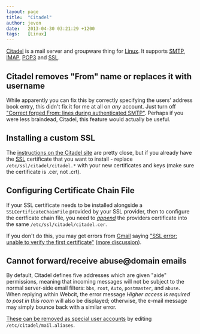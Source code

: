 ```yaml
---
layout: page
title:  "Citadel"
author: jevon
date:   2013-04-30 03:21:29 +1200
tags:   [Linux]
---
```


[Citadel](Citadel.md) is a mail server and groupware thing for [Linux](Linux.md). It supports [SMTP](smtp.md), [IMAP](imap.md), [POP3](pop3.md) and [SSL](ssl.md).

## Citadel removes "From" name or replaces it with username
While apparently you can fix this by correctly specifying the users' address book entry, this didn't fix it for me at all on _any_ account. Just turn off <a href="http://www.citadel.org/doku.php/faq:everydayuse:citadel_sends_my_mail_out_with_a_different_from_than_i_specified_in_my_email_client">"Correct forged From: lines during authenticated SMTP"</a>. Perhaps if you were less braindead, Citadel, this feature would actually be useful.

## Installing a custom SSL
The <a href="http://www.citadel.org/doku.php/faq:systemadmin:how_to_install_a_certificate_signed_by_a_recognized_certificate_authority">instructions on the Citadel site</a> are pretty close, but if you already have the [SSL](ssl.md) certificate that you want to install - replace `/etc/ssl/citadel/citadel.*` with your new certificates and keys (make sure the certificate is .cer, not .crt).

## Configuring Certificate Chain File
If your SSL certificate needs to be installed alongside a `SSLCertificateChainFile` provided by your SSL provider, then to configure the certficate chain file, you need to <a href="http://www.aerospacesoftware.com/howtos/citadel-ssl-certificate.html">_append_</a> the providers certificate into the same `/etc/ssl/citadel/citadel.cer`.

If you don't do this, you may get errors from [Gmail](Gmail.md) saying <a href="http://productforums.google.com/d/topic/gmail/lE1ogJCo-o0/discussion">"SSL error: unable to verify the first certificate"</a> (<a href="http://productforums.google.com/d/topic/gmail/uPP9EsiY1rA/discussion">more discussion</a>).

## Cannot forward/receive abuse@domain emails
By default, Citadel defines five addresses which are given "aide" permissions, meaning that incoming messages will not be subject to the normal server-side email filters: `bbs`, `root`, `Auto`, `postmaster`, and `abuse`. When replying within Webcit, the error message _Higher access is required to post in this room_ will also be displayed; otherwise, the e-mail message may simply bounce back with a similar error.

<a href="http://uncensored.citadel.org/readfwd?go=Citadel%20Support?start_reading_at=3385800#3385800">These can be removed as special user accounts</a> by editing `/etc/citadel/mail.aliases`.
